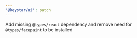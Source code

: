 ```yaml
---
'@keystar/ui': patch
---
```


Add missing `@types/react` dependency and remove need for `@types/facepaint` to
be installed
